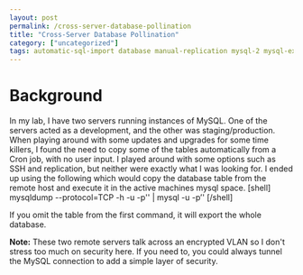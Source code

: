 ```yaml
---
layout: post
permalink: /cross-server-database-pollination
title: "Cross-Server Database Pollination"
category: ["uncategorized"]
tags: automatic-sql-import database manual-replication mysql-2 mysql-export mysql-import mysql-manual-replication mysql-replication mysql-server mysqld mysqldump remote-mysql remote-mysql-export remote-mysql-import remote-sql-import replication server unix-mysql
---
```

# Background
In my lab, I have two servers running instances of MySQL. One of the servers acted as a development, and the other was staging/production. When playing around with some updates and upgrades for some time killers, I found the need to copy some of the tables automatically from a Cron job, with no user input. I played around with some options such as SSH and replication, but neither were exactly what I was looking for. I ended up using the following which would copy the database table from the remote host and execute it in the active machines mysql space. [shell] mysqldump --protocol=TCP -h <remote ip> -u <user> -p'<pass>' <database> <table> | mysql -u <user> -p’<password>' <database>
[/shell]

If you omit the table from the first command, it will export the whole database. 

<b>Note:</b> These two remote servers talk across an encrypted VLAN so I don't stress too much on security here. If you need to, you could always tunnel the MySQL connection to add a simple layer of security.</database></password></user>
</table></database></pass></user></remote>